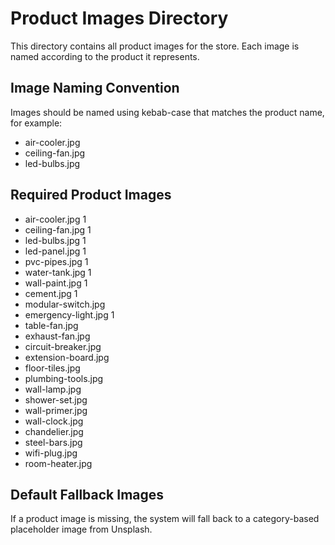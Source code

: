 
# Product Images Directory

This directory contains all product images for the store. Each image is named according to the product it represents.

## Image Naming Convention

Images should be named using kebab-case that matches the product name, for example:
- air-cooler.jpg
- ceiling-fan.jpg
- led-bulbs.jpg

## Required Product Images

- air-cooler.jpg    1
- ceiling-fan.jpg    1
- led-bulbs.jpg   1
- led-panel.jpg  1
- pvc-pipes.jpg  1
- water-tank.jpg  1
- wall-paint.jpg   1
- cement.jpg     1
- modular-switch.jpg
- emergency-light.jpg  1
- table-fan.jpg
- exhaust-fan.jpg
- circuit-breaker.jpg
- extension-board.jpg
- floor-tiles.jpg
- plumbing-tools.jpg
- wall-lamp.jpg
- shower-set.jpg
- wall-primer.jpg
- wall-clock.jpg
- chandelier.jpg
- steel-bars.jpg
- wifi-plug.jpg
- room-heater.jpg

## Default Fallback Images

If a product image is missing, the system will fall back to a category-based placeholder image from Unsplash.

